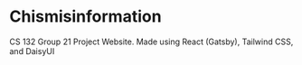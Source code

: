 # Chismisinformation

CS 132 Group 21 Project Website. Made using React (Gatsby), Tailwind CSS, and DaisyUI
